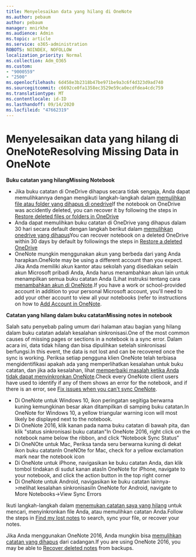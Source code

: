 ```yaml
---
title: Menyelesaikan data yang hilang di OneNote
ms.author: pebaum
author: pebaum
manager: mnirkhe
ms.audience: Admin
ms.topic: article
ms.service: o365-administration
ROBOTS: NOINDEX, NOFOLLOW
localization_priority: Normal
ms.collection: Adm_O365
ms.custom:
- "9000559"
- "2500"
ms.openlocfilehash: 6d458e3b2318b47be971be9a3c6f4d323d9ad740
ms.sourcegitcommit: c6692ce0fa1358ec3529e59ca0ecdfdea4cdc759
ms.translationtype: MT
ms.contentlocale: id-ID
ms.lasthandoff: 09/14/2020
ms.locfileid: "47662319"
---
```

# <a name="resolving-missing-data-in-onenote"></a><span data-ttu-id="fe97e-102">Menyelesaikan data yang hilang di OneNote</span><span class="sxs-lookup"><span data-stu-id="fe97e-102">Resolving Missing Data in OneNote</span></span>

<span data-ttu-id="fe97e-103">**Buku catatan yang hilang**</span><span class="sxs-lookup"><span data-stu-id="fe97e-103">**Missing Notebook**</span></span>

- <span data-ttu-id="fe97e-104">Jika buku catatan di OneDrive dihapus secara tidak sengaja, Anda dapat memulihkannya dengan mengikuti langkah-langkah dalam [memulihkan file atau folder yang dihapus di onedrive](https://support.office.com/article/949ada80-0026-4db3-a953-c99083e6a84f)</span><span class="sxs-lookup"><span data-stu-id="fe97e-104">If the notebook on OneDrive was accidently deleted, you can recover it by following the steps in [Restore deleted files or folders in OneDrive](https://support.office.com/article/949ada80-0026-4db3-a953-c99083e6a84f)</span></span>
- <span data-ttu-id="fe97e-105">Anda dapat memulihkan buku catatan di OneDrive yang dihapus dalam 30 hari secara default dengan langkah berikut dalam [memulihkan onedrive yang dihapus](https://docs.microsoft.com/onedrive/restore-deleted-onedrive)</span><span class="sxs-lookup"><span data-stu-id="fe97e-105">You can recover notebook on a deleted OneDrive within 30 days by default by followings the steps in [Restore a deleted OneDrive](https://docs.microsoft.com/onedrive/restore-deleted-onedrive)</span></span>
- <span data-ttu-id="fe97e-106">OneNote mungkin menggunakan akun yang berbeda dari yang Anda harapkan.</span><span class="sxs-lookup"><span data-stu-id="fe97e-106">OneNote may be using a different account than you expect.</span></span> <span data-ttu-id="fe97e-107">Jika Anda memiliki akun kantor atau sekolah yang disediakan selain akun Microsoft pribadi Anda, Anda harus menambahkan akun lain untuk menampilkan semua buku catatan Anda (Lihat instruksi tentang cara [menambahkan akun di OneNote](https://support.office.com/article/5afff855-54ee-47e4-a773-db048d4ac299).</span><span class="sxs-lookup"><span data-stu-id="fe97e-107">If you have a work or school-provided account in addition to your personal Microsoft account, you'll need to add your other account to view all your notebooks (refer to instructions on how to [Add Account in OneNote](https://support.office.com/article/5afff855-54ee-47e4-a773-db048d4ac299).</span></span>

<span data-ttu-id="fe97e-108">**Catatan yang hilang dalam buku catatan**</span><span class="sxs-lookup"><span data-stu-id="fe97e-108">**Missing notes in notebook**</span></span>

<span data-ttu-id="fe97e-109">Salah satu penyebab paling umum dari halaman atau bagian yang hilang dalam buku catatan adalah kesalahan sinkronisasi.</span><span class="sxs-lookup"><span data-stu-id="fe97e-109">One of the most common causes of missing pages or sections in a notebook is a sync error.</span></span> <span data-ttu-id="fe97e-110">Dalam acara ini, data tidak hilang dan bisa dipulihkan setelah sinkronisasi berfungsi.</span><span class="sxs-lookup"><span data-stu-id="fe97e-110">In this event, the data is not lost and can be recovered once the sync is working.</span></span> <span data-ttu-id="fe97e-111">Periksa setiap pengguna klien OneNote telah terbiasa mengidentifikasi apakah ada yang memperlihatkan kesalahan untuk buku catatan, dan jika ada kesalahan, lihat [memperbaiki masalah ketika Anda tidak dapat menyinkronkan OneNote](https://support.office.com/article/299495ef-66d1-448f-90c1-b785a6968d45).</span><span class="sxs-lookup"><span data-stu-id="fe97e-111">Check every OneNote client users have used to identify if any of them shows an error for the notebook, and if there is an error, see [Fix issues when you can't sync OneNote](https://support.office.com/article/299495ef-66d1-448f-90c1-b785a6968d45).</span></span>

- <span data-ttu-id="fe97e-112">Di OneNote untuk Windows 10, ikon peringatan segitiga berwarna kuning kemungkinan besar akan ditampilkan di samping buku catatan.</span><span class="sxs-lookup"><span data-stu-id="fe97e-112">In OneNote for Windows 10, a yellow triangular warning icon will most likely be displayed next to the notebook.</span></span>
- <span data-ttu-id="fe97e-113">Di OneNote 2016, klik kanan pada nama buku catatan di bawah pita, dan klik "status sinkronisasi buku catatan"</span><span class="sxs-lookup"><span data-stu-id="fe97e-113">In OneNote 2016, right click on the notebook name below the ribbon, and click “Notebook Sync Status”</span></span>
- <span data-ttu-id="fe97e-114">Di OneNOte untuk Mac, Periksa tanda seru berwarna kuning di dekat ikon buku catatan</span><span class="sxs-lookup"><span data-stu-id="fe97e-114">In OneNOte for Mac, check for a yellow exclamation mark near the notebook icon</span></span>
- <span data-ttu-id="fe97e-115">Di OneNote untuk iPhone, navigasikan ke buku catatan Anda, dan klik tombol tindakan di sudut kanan atas</span><span class="sxs-lookup"><span data-stu-id="fe97e-115">In OneNote for iPhone, navigate to your notebook, and click the action button in the top right corner</span></span>
- <span data-ttu-id="fe97e-116">Di OneNote untuk Android, navigasikan ke buku catatan lainnya->melihat kesalahan sinkronisasi</span><span class="sxs-lookup"><span data-stu-id="fe97e-116">In OneNote for Android, navigate to More Notebooks->View Sync Errors</span></span>

<span data-ttu-id="fe97e-117">Ikuti langkah-langkah dalam [menemukan catatan saya yang hilang](https://support.office.com/article/32cb2bd7-afe7-44d2-a711-398a88421287) untuk mencari, menyinkronkan file Anda, atau memulihkan catatan Anda.</span><span class="sxs-lookup"><span data-stu-id="fe97e-117">Follow the steps in [Find my lost notes](https://support.office.com/article/32cb2bd7-afe7-44d2-a711-398a88421287) to search, sync your file, or recover your notes.</span></span>

<span data-ttu-id="fe97e-118">Jika Anda menggunakan OneNote 2016, Anda mungkin bisa [memulihkan catatan yang dihapus](https://support.office.com/article/32ed1036-74fd-4c21-bc28-033a486e6b14) dari cadangan.</span><span class="sxs-lookup"><span data-stu-id="fe97e-118">If you are using OneNote 2016, you may be able to [Recover deleted notes](https://support.office.com/article/32ed1036-74fd-4c21-bc28-033a486e6b14) from backups.</span></span>